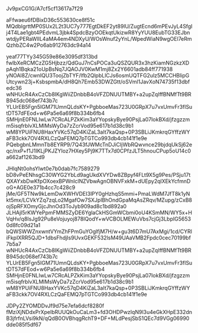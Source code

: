 Jv9pxCG1G/A7cf5cf13617a7f29

aFfwaeu6fDBixD36c553630ce8f51c
MQdblgrttMP0SUx2L2t3UC7y777EgtDkEF2yt89lU/ZugtEcnd6mPEvJyL4SfgIj4T4Lae1gbt4PEdvmL3jbk4SpdcBzyOOEkqtUkizwR8YyYUU8EubTG33EJbnwtdjyPERaWlIL4aMA4em4NDXyU/WOsWnuf2yYnL/WpedWiaN9wgOEl7eRmQzhbZC4w2Po6ab912763dc94a14

yeaf77TYy345G59e86e3095df313bd
fwIbXeRCMCzZG5Hjbzz/QdGuJ7nCsPOCa3uQSZQUR3x3hzKiamNGzkzXDpAqh1Bqka21oUpBsNq7JQAOJV0KwM1mj8Zx2Y6601adb84ff771938
yNOAl8Z/cwnIQU3ToojZbTYF/lfb2QlpbLlCJs6osmUQTFG2ulz5MCCHBlipGUtcywn23j+KsbspmbA/dH8Qh7Emb53DWZGtt/oSVml1JavXoN74735f13dbfedc36
wNHUcR4AxCzCb8IKgWiiZDnbbB4oVFZDNUUTMBY+a2upZqIffBNMfTt9BRB945dc068ef743b7c
YLUrEB5Fgn5IGM71UmnQLdsKY+PgbboeMas723U0GRpX7u7vxUmvFr3flSutDT57dFEod+w6Pa5e6a69f8b334b6fb4
SMHjnE0FNLIwLw7CRcALPZkKim3aYYopskyBye90PsjLa07IokBXd/jfzgzzmm5isqfrblvXLMlMsWyDa7zZcrVod95e617b1d38c9b1
wM8YPUiFNU8HaxYVKc57qD4KiZaL3aIt7kaQsp+0P3SBLiJKmkrqGYffzWYaFB3ckk7OV4RXLCzQaFEMQ7pTGTCo993db4cb141f1e9e
PQebgbnLMmnTb8EYRP9/7Q43fJWMcTnDJiCIjWbRQwvnce29bjdqUkSj62eqc/nxP+f1J1IKLjPKJZYIoz7HXey5Pj9K7TTx7d0CPfzJLT5hnouCPup5oU14c0a662af1263bd9

JHlqNt0ohsYlwt0e7b0dab7fc7589279
bD8vPeENhsgC30WYG2YbLd9agUkdXVYDw8ZBpyf4FLt9X5g9Pes/PSju17tQXAYxbDwKfpOXoexBPWnIclNZVbwAgnOBNVFxkM+dUEpy2qlXEkYcfmnDoG+AGE0e371b4cc7c428c9
jMe/GF5TNw9kLemDwXWHVDEI3lPY0gHzhqS5mmi+PmaLWdM7JfT8k1yNkt5mx/LCVkYZq7zqLo2MgafOw7SXJplBhOndGpaMqAsZRqv/MZupg/zCxB8ojSpRFXOmyGjcJhnOd3ToJyb909ad8c1bd892a0
JLHAjI5rKWYePpmFMMSZyDE6YglaCkHSGmWCbmi0oU4KSmMN/WY5x+HVqHv/q8IsJg92Pu8eVojuyoj878IQodY+wVCBOLMEWuVbs7cjGj3LbpIG56530d8fc09d21a1
bQWSWWZnxwntVYmZhFPmGuYOglfjM7H/w+gu3t6D7mU7AxMgi/1cd/CYRliFkpIXRR5QJD+1dbsFhdjIs9UvxGEKF532lsM49UAaVMB2Fpdc0cec70199bf7b5a7
wNHUcR4AxCzCb8IKgWiiZDnbbB4oVFZDNUUTMBY+a2upZqIffBNMfTt9BRB945dc068ef743b7c
YLUrEB5Fgn5IGM71UmnQLdsKY+PgbboeMas723U0GRpX7u7vxUmvFr3flSutDT57dFEod+w6Pa5e6a69f8b334b6fb4
SMHjnE0FNLIwLw7CRcALPZkKim3aYYopskyBye90PsjLa07IokBXd/jfzgzzmm5isqfrblvXLMlMsWyDa7zZcrVod95e617b1d38c9b1
wM8YPUiFNU8HaxYVKc57qD4KiZaL3aIt7kaQsp+0P3SBLiJKmkrqGYffzWYaFB3ckk7OV4RXLCzQaFEMQ7pTGTCo993db4cb141f1e9e

JDPy2ZYOMDDvJf9d75e7efa6dcf8280f
fMziXjNDdxPrXpeIbRUUQkOuCaLm3+fd3OHDPwzIqN9l3u4eGkXHpE332dnB3jfrfnLVsi9kN/qQdB0OVBhqgRchT9+DF+MLdPesjSbS1QEc7d9VGg06990dde085f5df67
